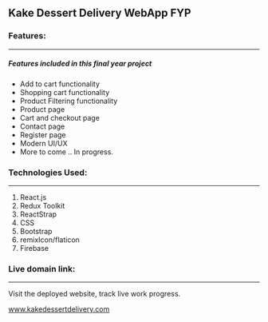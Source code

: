 ## Kake Dessert Delivery WebApp FYP

### Features:

---

##### Features included in this final year project

- Add to cart functionality
- Shopping cart functionality
- Product Filtering functionality
- Product page
- Cart and checkout page
- Contact page
- Register page
- Modern  UI/UX
- More to come .. In progress.

### Technologies Used:

---

1. React.js
2. Redux Toolkit
3. ReactStrap
4. CSS
5. Bootstrap
6. remixIcon/flaticon
7. Firebase

### Live domain link:

---

Visit the deployed website, track live work progress.

www.kakedessertdelivery.com
